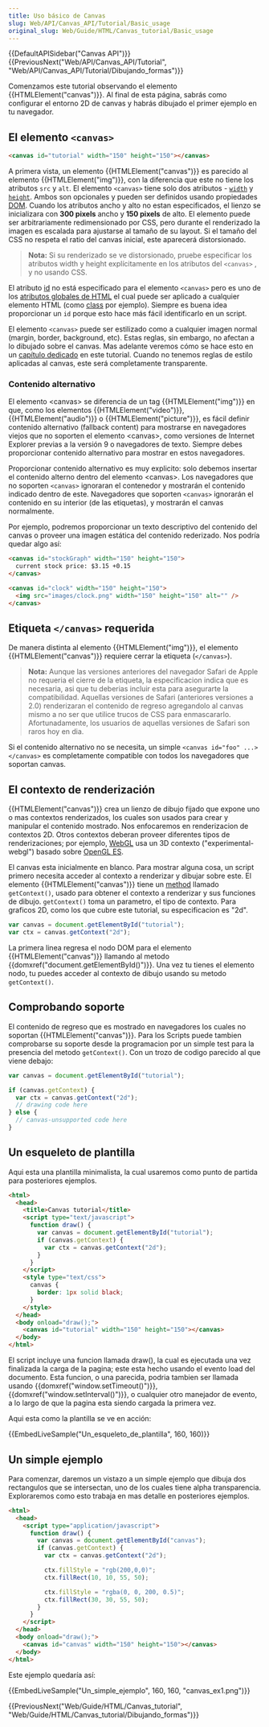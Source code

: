 ```yaml
---
title: Uso básico de Canvas
slug: Web/API/Canvas_API/Tutorial/Basic_usage
original_slug: Web/Guide/HTML/Canvas_tutorial/Basic_usage
---
```


{{DefaultAPISidebar("Canvas API")}} {{PreviousNext("Web/API/Canvas_API/Tutorial", "Web/API/Canvas_API/Tutorial/Dibujando_formas")}}

Comenzamos este tutorial observando el elemento {{HTMLElement("canvas")}}. Al final de esta página, sabrás como configurar el entorno 2D de canvas y habrás dibujado el primer ejemplo en tu navegador.

## El elemento `<canvas>`

```html
<canvas id="tutorial" width="150" height="150"></canvas>
```

A primera vista, un elemento {{HTMLElement("canvas")}} es parecido al elemento {{HTMLElement("img")}}, con la diferencia que este no tiene los atributos `src` y `alt`. El elemento `<canvas>` tiene solo dos atributos - [`width`](/es/docs/Web/HTML/Element/canvas#width) y [`height`](/es/docs/Web/HTML/Element/canvas#height). Ambos son opcionales y pueden ser definidos usando propiedades [DOM](/es/docs/DOM). Cuando los atributos ancho y alto no estan especificados, el lienzo se inicializara con **300 pixels** ancho y **150 pixels** de alto. El elemento puede ser arbitrariamente redimensionado por CSS, pero durante el renderizado la imagen es escalada para ajustarse al tamaño de su layout. Si el tamaño del CSS no respeta el ratio del canvas inicial, este aparecerá distorsionado.

> **Nota:** Si su renderizado se ve distorsionado, pruebe especificar los atributos width y height explícitamente en los atributos del `<canvas>` , y no usando CSS.

El atributo [id](/es/docs/Web/HTML/Atributos_Globales/id) no está especificado para el elemento `<canvas>` pero es uno de los [atributos globales de HTML](/es/docs/Web/HTML/Atributos_Globales) el cual puede ser aplicado a cualquier elemento HTML (como [class](en-US/docs/Web/HTML/Global_attributes/class) por ejemplo). Siempre es buena idea proporcionar un `id` porque esto hace más fácil identificarlo en un script.

El elemento `<canvas>` puede ser estilizado como a cualquier imagen normal (margin, border, background, etc). Estas reglas, sin embargo, no afectan a lo dibujado sobre el canvas. Mas adelante veremos cómo se hace esto en un [capítulo dedicado](en-US/docs/Web/API/Canvas_API/Tutorial/Applying_styles_and_colors) en este tutorial. Cuando no tenemos reglas de estilo aplicadas al canvas, este será completamente transparente.

### Contenido alternativo

El elemento \<canvas> se diferencia de un tag {{HTMLElement("img")}} en que, como los elementos {{HTMLElement("video")}}, {{HTMLElement("audio")}} o {{HTMLElement("picture")}}, es fácil definir contenido alternativo (fallback content) para mostrarse en navegadores viejos que no soporten el elemento \<canvas>, como versiones de Internet Explorer previas a la versión 9 o navegadores de texto. Siempre debes proporcionar contenido alternativo para mostrar en estos navegadores.

Proporcionar contenido alternativo es muy explicito: solo debemos insertar el contenido alterno dentro del elemento \<canvas>. Los navegadores que no soporten `<canvas>` ignoraran el contenedor y mostrarán el contenido indicado dentro de este. Navegadores que soporten `<canvas>` ignorarán el contenido en su interior (de las etiquetas), y mostrarán el canvas normalmente.

Por ejemplo, podremos proporcionar un texto descriptivo del contenido del canvas o proveer una imagen estática del contenido rederizado. Nos podría quedar algo así:

```html
<canvas id="stockGraph" width="150" height="150">
  current stock price: $3.15 +0.15
</canvas>

<canvas id="clock" width="150" height="150">
  <img src="images/clock.png" width="150" height="150" alt="" />
</canvas>
```

## Etiqueta `</canvas>` requerida

De manera distinta al elemento {{HTMLElement("img")}}, el elemento {{HTMLElement("canvas")}} requiere cerrar la etiqueta (`</canvas>`).

> **Nota:** Aunque las versiones anteriores del navegador Safari de Apple no requeria el cierre de la etiqueta, la especificacion indica que es necesaria, asi que tu deberias incluir esta para asegurarte la compatibilidad. Aquellas versiones de Safari (anteriores versiones a 2.0) renderizaran el contenido de regreso agregandolo al canvas mismo a no ser que utilice trucos de CSS para enmascararlo. Afortunadamente, los usuarios de aquellas versiones de Safari son raros hoy en dia.

Si el contenido alternativo no se necesita, un simple `<canvas id="foo" ...></canvas>` es completamente compatible con todos los navegadores que soportan canvas.

## El contexto de renderización

{{HTMLElement("canvas")}} crea un lienzo de dibujo fijado que expone uno o mas contextos renderizados, los cuales son usados para crear y manipular el contenido mostrado. Nos enfocaremos en renderizacion de contextos 2D. Otros contextos deberan proveer diferentes tipos de renderizaciones; por ejemplo, [WebGL](/es/docs/Web/WebGL) usa un 3D contexto ("experimental-webgl") basado sobre [OpenGL ES](http://www.khronos.org/opengles/).

El canvas esta inicialmente en blanco. Para mostrar alguna cosa, un script primero necesita acceder al contexto a renderizar y dibujar sobre este. El elemento {{HTMLElement("canvas")}} tiene un [method](/es/docs/Web/API/HTMLCanvasElement#Methods) llamado `getContext()`, usado para obtener el contexto a renderizar y sus funciones de dibujo. `getContext()` toma un parametro, el tipo de contexto. Para graficos 2D, como los que cubre este tutorial, su especificacion es "2d".

```js
var canvas = document.getElementById("tutorial");
var ctx = canvas.getContext("2d");
```

La primera linea regresa el nodo DOM para el elemento {{HTMLElement("canvas")}} llamando al metodo {{domxref("document.getElementById()")}}. Una vez tu tienes el elemento nodo, tu puedes acceder al contexto de dibujo usando su metodo `getContext()`.

## Comprobando soporte

El contenido de regreso que es mostrado en navegadores los cuales no soportan {{HTMLElement("canvas")}}. Para los Scripts puede tambien comprobarse su soporte desde la programacion por un simple test para la presencia del metodo `getContext()`. Con un trozo de codigo parecido al que viene debajo:

```js
var canvas = document.getElementById("tutorial");

if (canvas.getContext) {
  var ctx = canvas.getContext("2d");
  // drawing code here
} else {
  // canvas-unsupported code here
}
```

## Un esqueleto de plantilla

Aqui esta una plantilla minimalista, la cual usaremos como punto de partida para posteriores ejemplos.

```html
<html>
  <head>
    <title>Canvas tutorial</title>
    <script type="text/javascript">
      function draw() {
        var canvas = document.getElementById("tutorial");
        if (canvas.getContext) {
          var ctx = canvas.getContext("2d");
        }
      }
    </script>
    <style type="text/css">
      canvas {
        border: 1px solid black;
      }
    </style>
  </head>
  <body onload="draw();">
    <canvas id="tutorial" width="150" height="150"></canvas>
  </body>
</html>
```

El script incluye una funcion llamada draw(), la cual es ejecutada una vez finalizada la carga de la pagina; este esta hecho usando el evento load del documento. Esta funcion, o una parecida, podria tambien ser llamada usando {{domxref("window.setTimeout()")}}, {{domxref("window.setInterval()")}}, o cualquier otro manejador de evento, a lo largo de que la pagina esta siendo cargada la primera vez.

Aqui esta como la plantilla se ve en acción:

{{EmbedLiveSample("Un_esqueleto_de_plantilla", 160, 160)}}

## Un simple ejemplo

Para comenzar, daremos un vistazo a un simple ejemplo que dibuja dos rectangulos que se intersectan, uno de los cuales tiene alpha transparencia. Exploraremos como esto trabaja en mas detalle en posteriores ejemplos.

```html
<html>
  <head>
    <script type="application/javascript">
      function draw() {
        var canvas = document.getElementById("canvas");
        if (canvas.getContext) {
          var ctx = canvas.getContext("2d");

          ctx.fillStyle = "rgb(200,0,0)";
          ctx.fillRect(10, 10, 55, 50);

          ctx.fillStyle = "rgba(0, 0, 200, 0.5)";
          ctx.fillRect(30, 30, 55, 50);
        }
      }
    </script>
  </head>
  <body onload="draw();">
    <canvas id="canvas" width="150" height="150"></canvas>
  </body>
</html>
```

Este ejemplo quedaría así:

{{EmbedLiveSample("Un_simple_ejemplo", 160, 160, "canvas_ex1.png")}}

{{PreviousNext("Web/Guide/HTML/Canvas_tutorial", "Web/Guide/HTML/Canvas_tutorial/Dibujando_formas")}}

